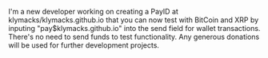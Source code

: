 I'm a new developer working on creating a PayID at klymacks/klymacks.github.io that you can now test with BitCoin and XRP by inputing "pay$klymacks.github.io" into the send field for wallet transactions. There's no need to send funds to test functionality. Any generous donations will be used for further development projects.
